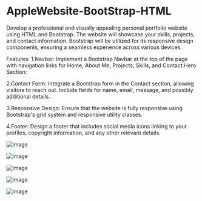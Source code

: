 # AppleWebsite-BootStrap-HTML
Develop a professional and visually appealing personal portfolio website using HTML and Bootstrap. The website will showcase your skills, projects, and contact information. Bootstrap will be utilized for its responsive design components, ensuring a seamless experience across various devices.

Features:
1.Navbar:
Implement a Bootstrap Navbar at the top of the page with navigation links for Home, About Me, Projects, Skills, and Contact.Hero Section:

2.Contact Form:
Integrate a Bootstrap form in the Contact section, allowing visitors to reach out. Include fields for name, email, message, and possibly additional details.

3.Responsive Design:
Ensure that the website is fully responsive using Bootstrap's grid system and responsive utility classes.

4.Footer:
Design a footer that includes social media icons linking to your profiles, copyright information, and any other relevant details.

![image](https://github.com/rheashetty23/AppleWebsite-BootStrap-HTML/assets/108348171/debeb7cb-8ffc-4683-893f-69edcf8c3f88)

![image](https://github.com/rheashetty23/AppleWebsite-BootStrap-HTML/assets/108348171/cf2a83f2-0afe-45ae-ad5d-a4e6ca062ee3)

![image](https://github.com/rheashetty23/AppleWebsite-BootStrap-HTML/assets/108348171/9f8aed11-b61b-4c2a-a827-0c02c83100e5)

![image](https://github.com/rheashetty23/AppleWebsite-BootStrap-HTML/assets/108348171/afcfd22f-dd1a-497e-8de6-5b18936d9a19)

![image](https://github.com/rheashetty23/AppleWebsite-BootStrap-HTML/assets/108348171/adb166f4-ead6-448e-a7fc-642d0ffa2b5d)








